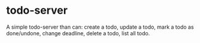# todo-server
A simple todo-server than can: create a todo, update a todo, mark a todo as done/undone, change deadline, delete a todo, list all todo. 
